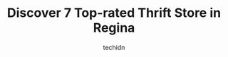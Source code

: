 ---
layout: ampstory
image: https://i0.wp.com/www.auto.or.id/wp-content/uploads/2023/06/cashopolis-regina-0-regina-1686325063.jpeg?resize=640,853
author: techidn
featured: false
description: Regina, Saskatchewan, Canada is a haven for Thrift Store enthusiasts, boasting an impressive array of 7 top-notch establishments. Whether youre a seasoned connoisseur or simply curious to e
title: Discover 7 Top-rated Thrift Store in Regina
cover:
   title: Discover 7 Top-rated Thrift Store in Regina
   subtitle: AUTO.OR.ID
   background: https://www.auto.or.id/wp-content/uploads/2023/06/cashopolis-regina-0-regina-1686325063.jpeg

pages: 
 - layout: thirds
   top: <h1>#1 Habitat Saskatchewan Regina ReStore</h1>
   bottom: "<p>Good Place for Used Tools, but Limited Selection⭐️⭐️⭐️⭐️⭐️Recently, I visited the Habitat Saskatchewan Regina ReStore, and it turned out to be a decen</p>"
   background: https://www.auto.or.id/wp-content/uploads/2023/06/cashopolis-regina-1-regina-1686325065.png
   backgroundblur: true
 - layout: thirds
   top: <h1>#2 The Salvation Army Thrift Store</h1>
   bottom: "<p>836 Albert St, Regina, SK S4R 2P5, Canada</p>"
   background: https://www.auto.or.id/wp-content/uploads/2023/06/cashopolis-regina-2-regina-1686325066.jpeg
   cta:
      link: https://www.auto.or.id/discover-7-top-rated-thrift-store-in-regina/
      text: Discover 7 Top-rated Thrift Store in Regina
 - layout: thirds
   top: <h1>#3 The Salvation Army Thrift Store</h1>
   bottom: "<p>1711 Dewdney Ave E, Regina, SK S4N 4N6, Canada</p>"
   background: https://images.unsplash.com/photo-1571224237891-bfb45fcf0920?ixlib=rb-4.0.3&ixid=MnwxMjA3fDB8MHxwaG90by1wYWdlfHx8fGVufDB8fHx8&auto=format&fit=crop&w=640&h=853&q=80
   cta:
      link: https://www.auto.or.id/discover-7-top-rated-thrift-store-in-regina/
      text: Discover 7 Top-rated Thrift Store in Regina
 - layout: thirds
   top: <h1>#4 Once Upon A Child Regina</h1>
   bottom: "<p>2779 Avonhurst Dr, Regina, SK S4R 3J3, Canada</p>"
   background: https://images.unsplash.com/photo-1641921966132-371cca4de3a1?ixlib=rb-4.0.3&ixid=MnwxMjA3fDB8MHxwaG90by1wYWdlfHx8fGVufDB8fHx8&auto=format&fit=crop&w=640&h=853&q=80
   cta:
      link: https://www.auto.or.id/discover-7-top-rated-thrift-store-in-regina/
      text: Discover 7 Top-rated Thrift Store in Regina
 - layout: thirds
   top: <h1>#5 Cashopolis Regina</h1>
   bottom: "<p>2327 2nd Ave, Regina, SK S4R 1A5, Canada</p>"
   background: https://images.unsplash.com/photo-1629935252276-2e9267f778a1?ixlib=rb-4.0.3&ixid=MnwxMjA3fDB8MHxwaG90by1wYWdlfHx8fGVufDB8fHx8&auto=format&fit=crop&w=640&h=853&q=80
   cta:
      link: https://www.auto.or.id/discover-7-top-rated-thrift-store-in-regina/
      text: Discover 7 Top-rated Thrift Store in Regina
 - layout: thirds
   top: <h1>#6 The Log House Thrift Store</h1>
   bottom: "<p>2741 Dewdney Ave, Regina, SK S4T 0X6, Canada</p>"
   background: https://images.unsplash.com/photo-1639927664632-c080477d9fe5?ixlib=rb-4.0.3&ixid=MnwxMjA3fDB8MHxwaG90by1wYWdlfHx8fGVufDB8fHx8&auto=format&fit=crop&w=640&h=853&q=80
   cta:
      link: https://www.auto.or.id/discover-7-top-rated-thrift-store-in-regina/
      text: Discover 7 Top-rated Thrift Store in Regina
 - layout: thirds
   top: <h1>#7 T+A Vintage</h1>
   bottom: "<p>2078 Halifax St, Regina, SK S4P 1T7, Canada</p>"
   background: https://images.unsplash.com/photo-1604755940508-42d673803330?ixlib=rb-4.0.3&ixid=MnwxMjA3fDB8MHxwaG90by1wYWdlfHx8fGVufDB8fHx8&auto=format&fit=crop&w=640&h=853&q=80
   cta:
      link: https://www.auto.or.id/discover-7-top-rated-thrift-store-in-regina/
      text: Discover 7 Top-rated Thrift Store in Regina
 - layout: thirds
   middle: Continue reading...
   background: https://images.unsplash.com/photo-1551727324-355cda9f1884?ixlib=rb-4.0.3&ixid=MnwxMjA3fDB8MHxwaG90by1wYWdlfHx8fGVufDB8fHx8&auto=format&fit=crop&w=640&h=853&q=80
   cta:
      link: https://www.auto.or.id/discover-7-top-rated-thrift-store-in-regina/
      text: Discover 7 Top-rated Thrift Store in Regina

---